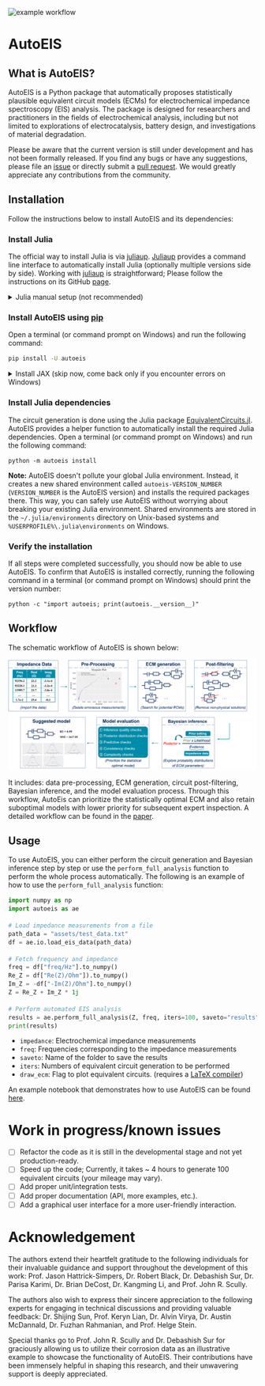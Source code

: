 ![example workflow](https://github.com/AUTODIAL/AutoEIS/actions/workflows/nightly.yml/badge.svg)

# AutoEIS
## What is AutoEIS?
AutoEIS is a Python package that automatically proposes statistically plausible equivalent circuit models (ECMs) for electrochemical impedance spectroscopy (EIS) analysis. The package is designed for researchers and practitioners in the fields of electrochemical analysis, including but not limited to explorations of electrocatalysis, battery design, and investigations of material degradation.

Please be aware that the current version is still under development and has not been formally released. If you find any bugs or have any suggestions, please file an [issue](https://github.com/AUTODIAL/AutoEIS/issues) or directly submit a [pull request](https://github.com/AUTODIAL/AutoEIS/pulls). We would greatly appreciate any contributions from the community.

## Installation
Follow the instructions below to install AutoEIS and its dependencies:

### Install Julia
The official way to install Julia is via [juliaup](https://github.com/JuliaLang/juliaup). [Juliaup](https://github.com/JuliaLang/juliaup) provides a command line interface to automatically install Julia (optionally multiple versions side by side). Working with [juliaup](https://github.com/JuliaLang/juliaup) is straightforward; Please follow the instructions on its GitHub [page](https://github.com/JuliaLang/juliaup).

<details>
  <summary>Julia manual setup (not recommended)</summary>
  
  **We strongly recommend that you install Julia using juliaup (see [Install Julia](#install-julia)). If you've already done so, skip this step and go the [next](#install-autoeis-using-pip)**. However, if for any reason, you insist on using your own Julia installation, you need to ensure that `julia` command can be found in your `PATH` environment variable. You can test this by running the command `julia` in a terminal (or command prompt on Windows). If an error message appears stating `julia is not recognized as an internal or external command`, you need to add the path to the Julia executable to your `PATH` environment variable. You can find instructions on how to do this [here](https://julialang.org/downloads/platform/#windows).

</details>

### Install AutoEIS using [pip](https://pypi.org/project/autoeis)
Open a terminal (or command prompt on Windows) and run the following command:

```bash
pip install -U autoeis
```

<details>
  <summary>Install JAX (skip now, come back only if you encounter errors on Windows)</summary>
  
  If you're on Windows, you **might** need to manually install `jaxlib` (We recommend that you skip this step for now, and come back only if you encounter any errors while using AutoEIS). For CPU version, run the following command in a command prompt:
  
  ```shell
  pip install "jax[cpu]===0.4.11" -f https://whls.blob.core.windows.net/unstable/index.html --use-deprecated legacy-resolver
  ```
  
  For GPU support, use the following command instead:
  
  ```shell
  pip install jax[cuda111] -f https://whls.blob.core.windows.net/unstable/index.html --use-deprecated legacy-resolver
  ```
  
  If you encounter any problem running above commands, visit [jax-windows-builder](https://github.com/cloudhan/jax-windows-builder) repository to find and install a compatible version. You can find more detailed instructions there.

</details>

### Install Julia dependencies
The circuit generation is done using the Julia package [EquivalentCircuits.jl](https://github.com/MaximeVH/EquivalentCircuits.jl). AutoEIS provides a helper function to automatically install the required Julia dependencies. Open a terminal (or command prompt on Windows) and run the following command:

```shell
python -m autoeis install
```

**Note:** AutoEIS doesn't pollute your global Julia environment. Instead, it creates a new shared environment called `autoeis-VERSION_NUMBER` (`VERSION_NUMBER` is the AutoEIS version) and installs the required packages there. This way, you can safely use AutoEIS without worrying about breaking your existing Julia environment. Shared environments are stored in the `~/.julia/environments` directory on Unix-based systems and `%USERPROFILE%\.julia\environments` on Windows.

### Verify the installation
If all steps were completed successfully, you should now be able to use AutoEIS. To confirm that AutoEIS is installed correctly, running the following command in a terminal (or command prompt on Windows) should print the version number:

```shell
python -c "import autoeis; print(autoeis.__version__)"
```

## Workflow
The schematic workflow of AutoEIS is shown below:

![AutoEIS workflow](https://raw.githubusercontent.com/AUTODIAL/AutoEIS/develop/assets/workflow.png)

It includes: data pre-processing, ECM generation, circuit post-filtering, Bayesian inference, and the model evaluation process. Through this workflow, AutoEis can prioritize the statistically optimal ECM and also retain suboptimal models with lower priority for subsequent expert inspection. A detailed workflow can be found in the [paper](https://iopscience.iop.org/article/10.1149/1945-7111/aceab2/meta).

## Usage
To use AutoEIS, you can either perform the circuit generation and Bayesian inference step by step or use the `perform_full_analysis` function to perform the whole process automatically. The following is an example of how to use the `perform_full_analysis` function:

```python
import numpy as np
import autoeis as ae

# Load impedance measurements from a file
path_data = "assets/test_data.txt"
df = ae.io.load_eis_data(path_data)

# Fetch frequency and impedance
freq = df["freq/Hz"].to_numpy()
Re_Z = df["Re(Z)/Ohm"]).to_numpy()
Im_Z = -df["-Im(Z)/Ohm"].to_numpy()
Z = Re_Z + Im_Z * 1j

# Perform automated EIS analysis
results = ae.perform_full_analysis(Z, freq, iters=100, saveto="results", draw_ecm=True)
print(results)
```

- `impedance`: Electrochemical impedance measurements
- `freq`: Frequencies corresponding to the impedance measurements
- `saveto`: Name of the folder to save the results
- `iters`: Numbers of equivalent circuit generation to be performed
- `draw_ecm`: Flag to plot equivalent circuits. (requires a [LaTeX compiler](https://www.latex-project.org/get/)) 
  
An example notebook that demonstrates how to use AutoEIS can be found [here](https://github.com/AUTODIAL/AutoEIS/blob/develop/examples/demo_brief.ipynb).

# Work in progress/known issues
- [ ] Refactor the code as it is still in the developmental stage and not yet production-ready.
- [ ] Speed up the code; Currently, it takes ~ 4 hours to generate 100 equivalent circuits (your mileage may vary).
- [ ] Add proper unit/integration tests.
- [ ] Add proper documentation (API, more examples, etc.).
- [ ] Add a graphical user interface for a more user-friendly interaction.

# Acknowledgement
The authors extend their heartfelt gratitude to the following individuals for their invaluable guidance and support throughout the development of this work: Prof. Jason Hattrick-Simpers, Dr. Robert Black, Dr. Debashish Sur, Dr. Parisa Karimi, Dr. Brian DeCost, Dr. Kangming Li, and Prof. John R. Scully.

The authors also wish to express their sincere appreciation to the following experts for engaging in technical discussions and providing valuable feedback: Dr. Shijing Sun, Prof. Keryn Lian, Dr. Alvin Virya, Dr. Austin McDannald, Dr. Fuzhan Rahmanian, and Prof. Helge Stein.

Special thanks go to Prof. John R. Scully and Dr. Debashish Sur for graciously allowing us to utilize their corrosion data as an illustrative example to showcase the functionality of AutoEIS. Their contributions have been immensely helpful in shaping this research, and their unwavering support is deeply appreciated.
